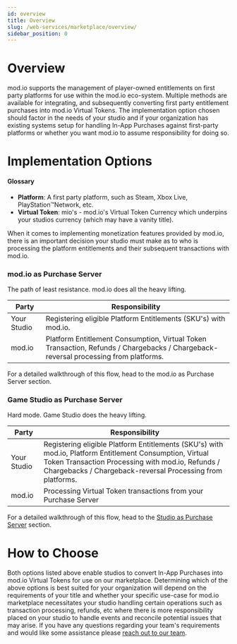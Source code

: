 ```yaml
---
id: overview
title: Overview
slug: /web-services/marketplace/overview/
sidebar_position: 0
---
```


# Overview

mod.io supports the management of player-owned entitlements on first party platforms for use within the mod.io eco-system. Multiple methods are available for integrating, and subsequently converting first party entitlement purchases into mod.io Virtual Tokens. The implementation option chosen should factor in the needs of your studio and if your organization has existing systems setup for handling In-App Purchases against first-party platforms or whether you want mod.io to assume responsibility for doing so.

# Implementation Options

#### Glossary

- **Platform**: A first party platform, such as Steam, Xbox Live, PlayStation™Network, etc.
- **Virtual Token**: mio's - mod.io's Virtual Token Currency which underpins your studios currency (which may have a vanity title).

When it comes to implementing monetization features provided by mod.io, there is an important decision your studio must make as to who is processing the platform entitlements and their subsequent transactions with mod.io.

### mod.io as Purchase Server

The path of least resistance. mod.io does all the heavy lifting.

**Party** | **Responsibility**
|----------|--------------|
| Your Studio | Registering eligible Platform Entitlements (SKU's) with mod.io.
| mod.io | Platform Entitlement Consumption, Virtual Token Transaction, Refunds / Chargebacks / Chargeback-reversal processing from platforms.

For a detailed walkthrough of this flow, head to the mod.io as Purchase Server section.

### Game Studio as Purchase Server

Hard mode. Game Studio does the heavy lifting.

**Party** | **Responsibility**
|----------|--------------|
| Your Studio | Registering eligible Platform Entitlements (SKU's) with mod.io, Platform Entitlement Consumption,  Virtual Token Transaction Processing with mod.io,  Refunds / Chargebacks / Chargeback-reversal Processing from platforms.
| mod.io | Processing Virtual Token transactions from your Purchase Server

For a detailed walkthrough of this flow, head to the [Studio as Purchase Server](/web-services/marketplace/studio-as-purchase-server/) section.

# How to Choose

Both options listed above enable studios to convert In-App Purchases into mod.io Virtual Tokens for use on our marketplace. Determining which of the above options is best suited for your organization will depend on the requirements of your title and whether your specific use-case for mod.io marketplace necessitates your studio handling certain operations such as transaction processing, refunds, etc where there is more responsibility placed on your studio to handle events and reconcile potential issues that may arise. If you have any questions regarding your team's requirements and would like some assistance please [reach out to our team](mailto:developers@mod.io?subject=Monetization%20Support).